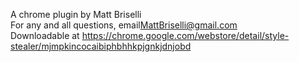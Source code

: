 A chrome plugin by Matt Briselli
<br/>
For any and all questions, email<a href="MattBriselli@gmail.com">MattBriselli@gmail.com</a>
<br/>
Downloadable at
<a target="_blank" href="https://chrome.google.com/webstore/detail/style-stealer/mjmpkincocaibiphbhhkpjgnkjdnjobd">
    https://chrome.google.com/webstore/detail/style-stealer/mjmpkincocaibiphbhhkpjgnkjdnjobd
</a>